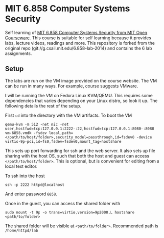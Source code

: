 # MIT 6.858 Computer Systems Security

Self learning of [MIT 6.858 Computer Systems Security from MIT Open Courseware](https://ocw.mit.edu/courses/electrical-engineering-and-computer-science/6-858-computer-systems-security-fall-2014/index.htm). This course is suitable for self learning because it provides labs, lecture videos, readings and more. This repository is forked from the original repo (git://g.csail.mit.edu/6.858-lab-2014) and contains the 6 lab assignments.

## Setup
The labs are run on the VM image provided on the course website. The VM can be run in many ways. For example, course suggests VMware.

I will be running the VM on Fedora Linux KVM/QEMU. This requires some dependencies that varies depending on your Linux distro, so look it up. The following details the rest of the setup.

First `cd` into the directory with the VM artifacts. To boot the VM
```
qemu-kvm -m 512 -net nic -net user,hostfwd=tcp:127.0.0.1:2222-:22,hostfwd=tcp:127.0.0.1:8080-:8080 vm-6858.vmdk -fsdev local,path=</path/to/host/folder>,security_model=passthrough,id=fsdev0 -device virtio-9p-pci,id=fs0,fsdev=fsdev0,mount_tag=hostshare
```
This sets up port forwarding for ssh and the web server. It also sets up file sharing with the host OS, such that both the host and guest can access `</path/to/host/folder>`. This is optional, but is convenient for editing from a local text editor.

To ssh into the host
```
ssh -p 2222 httpd@localhost
```
And enter password `6858`.

Once in the guest, you can access the shared folder with
```
sudo mount -t 9p -o trans=virtio,version=9p2000.L hostshare <path/to/folder>
```
The shared folder will be visible at `<path/to/folder>`. Recommended path is `/home/httpd/lab`
